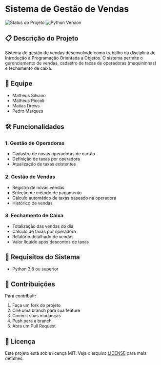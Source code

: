 # Sistema de Gestão de Vendas
![Status do Projeto](https://img.shields.io/badge/Status-Em%20Desenvolvimento-yellow)
![Python Version](https://img.shields.io/badge/Python-3.0+-blue)

## 📋 Descrição do Projeto
Sistema de gestão de vendas desenvolvido como trabalho da disciplina de Introdução à Programação Orientada a Objetos. O sistema permite o gerenciamento de vendas, cadastro de taxas de operadoras (maquininhas) e fechamento de caixa.

## 👥 Equipe
- Matheus Silvano
- Matheus Piccoli
- Matias Drews
- Pedro Marques

## 🛠️ Funcionalidades

### 1. Gestão de Operadoras
- Cadastro de novas operadoras de cartão
- Definição de taxas por operadora
- Atualização de taxas existentes

### 2. Gestão de Vendas
- Registro de novas vendas
- Seleção de método de pagamento
- Cálculo automático de taxas baseado na operadora
- Histórico de vendas

### 3. Fechamento de Caixa
- Totalização das vendas do dia
- Cálculo de taxas por operadora
- Relatório detalhado de vendas
- Valor líquido após descontos de taxas

## 🔧 Requisitos do Sistema
- Python 3.8 ou superior

## 🤝 Contribuições
Para contribuir:
1. Faça um fork do projeto
2. Crie uma branch para sua feature
3. Commit suas mudanças
4. Push para a branch
5. Abra um Pull Request

## 📄 Licença
Este projeto está sob a licença MIT. Veja o arquivo [LICENSE](LICENSE) para mais detalhes.
